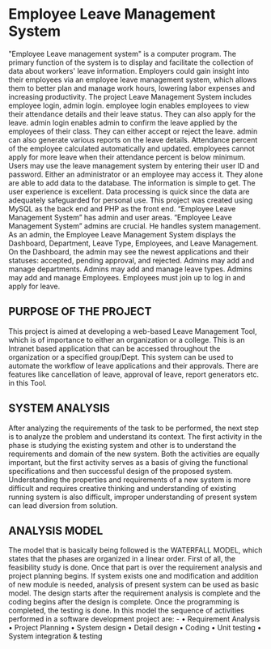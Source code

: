 # Employee Leave Management System 
"Employee Leave management system" is a computer program. The primary
function of the system is to display and facilitate the collection of data about
workers' leave information. Employers could gain insight into their employees via
an employee leave management system, which allows them to better plan and
manage work hours, lowering labor expenses and increasing productivity.
The project Leave Management System includes employee login, admin login.
employee login enables employees to view their attendance details and their
leave status. They can also apply for the leave. admin login enables admin to
confirm the leave applied by the employees of their class. They can either accept
or reject the leave. admin can also generate various reports on the leave details.
Attendance percent of the employee calculated automatically and updated.
employees cannot apply for more leave when their attendance percent is below
minimum.
Users may use the leave management system by entering their user ID and
password. Either an administrator or an employee may access it. They alone are
able to add data to the database. The information is simple to get. The user
experience is excellent. Data processing is quick since the data are adequately
safeguarded for personal use. This project was created using MySQL as the back
end and PHP as the front end.
“Employee Leave Management System” has admin and user areas. “Employee
Leave Management System” admins are crucial. He handles system management.
As an admin, the Employee Leave Management System displays the Dashboard,
Department, Leave Type, Employees, and Leave Management. On the Dashboard,
the admin may see the newest applications and their statuses: accepted, pending
approval, and rejected. Admins may add and manage departments. Admins may
add and manage leave types. Admins may add and manage Employees.
Employees must join up to log in and apply for leave.


## PURPOSE OF THE PROJECT
This project is aimed at developing a web-based Leave Management Tool, which
is of importance to either an organization or a college. This is an Intranet based
application that can be accessed throughout the organization or a specified
group/Dept. This system can be used to automate the workflow of leave
applications and their approvals. There are features like cancellation of leave,
approval of leave, report generators etc. in this Tool.


## SYSTEM ANALYSIS
After analyzing the requirements of the task to be performed, the next step is to
analyze the problem and understand its context. The first activity in the phase is
studying the existing system and other is to understand the requirements and
domain of the new system. Both the activities are equally important, but the first
activity serves as a basis of giving the functional specifications and then successful
design of the proposed system. Understanding the properties and requirements
of a new system is more difficult and requires creative thinking and understanding
of existing running system is also difficult, improper understanding of present
system can lead diversion from solution.


## ANALYSIS MODEL
The model that is basically being followed is the WATERFALL MODEL, which states
that the phases are organized in a linear order. First of all, the feasibility study is
done. Once that part is over the requirement analysis and project planning
begins. If system exists one and modification and addition of new module is
needed, analysis of present system can be used as basic model.
The design starts after the requirement analysis is complete and the coding
begins after the design is complete. Once the programming is completed, the
testing is done. In this model the sequence of activities performed in a software
development project are: -
• Requirement Analysis
• Project Planning
• System design
• Detail design
• Coding
• Unit testing
• System integration & testing
